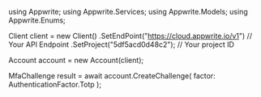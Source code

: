 using Appwrite;
using Appwrite.Services;
using Appwrite.Models;
using Appwrite.Enums;

Client client = new Client()
    .SetEndPoint("https://cloud.appwrite.io/v1") // Your API Endpoint
    .SetProject("5df5acd0d48c2"); // Your project ID

Account account = new Account(client);

MfaChallenge result = await account.CreateChallenge(
    factor: AuthenticationFactor.Totp
);